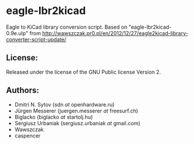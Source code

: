 eagle-lbr2kicad
===============

Eagle to KiCad library conversion script. Based on "eagle-lbr2kicad-0.9e.ulp" from http://wawszczak.pr0.pl/en/2012/12/27/eagle2kicad-library-converter-script-update/

License:
--------
Released under the license of the GNU Public license Version 2.

Authors:
--------
- Dmitri N. Sytov (sdn _at_ openhardware.ru)
- Jürgen Messerer (juergen.messerer _at_ freesurf.ch)
- Biglacko (biglacko _at_ startolj.hu)
- Sergiusz Urbaniak (sergiusz.urbaniak _at_ gmail.com)
- Wawszczak
- caspencer